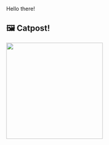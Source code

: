 Hello there!



## 🖼️ Catpost!

<sub>
    <img src="https://cdn2.thecatapi.com/images/6gp.jpg" height="256">
</sub>

